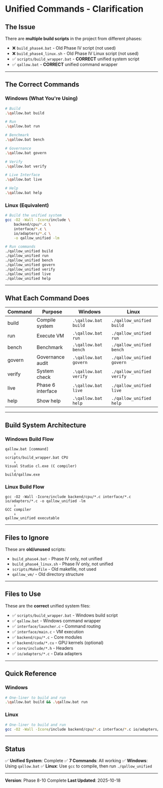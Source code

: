 # Unified Commands - Clarification

## The Issue

There are **multiple build scripts** in the project from different phases:

- ❌ `build_phase4.bat` - Old Phase IV script (not used)
- ❌ `build_phase4_linux.sh` - Old Phase IV Linux script (not used)
- ✅ `scripts/build_wrapper.bat` - **CORRECT** unified system script
- ✅ `qallow.bat` - **CORRECT** unified command wrapper

---

## The Correct Commands

### Windows (What You're Using)

```bash
# Build
.\qallow.bat build

# Run
.\qallow.bat run

# Benchmark
.\qallow.bat bench

# Governance
.\qallow.bat govern

# Verify
.\qallow.bat verify

# Live Interface
.\qallow.bat live

# Help
.\qallow.bat help
```

### Linux (Equivalent)

```bash
# Build the unified system
gcc -O2 -Wall -Icore/include \
    backend/cpu/*.c \
    interface/*.c \
    io/adapters/*.c \
    -o qallow_unified -lm

# Run commands
./qallow_unified build
./qallow_unified run
./qallow_unified bench
./qallow_unified govern
./qallow_unified verify
./qallow_unified live
./qallow_unified help
```

---

## What Each Command Does

| Command | Purpose | Windows | Linux |
|---------|---------|---------|-------|
| build | Compile system | `.\qallow.bat build` | `./qallow_unified build` |
| run | Execute VM | `.\qallow.bat run` | `./qallow_unified run` |
| bench | Benchmark | `.\qallow.bat bench` | `./qallow_unified bench` |
| govern | Governance audit | `.\qallow.bat govern` | `./qallow_unified govern` |
| verify | System check | `.\qallow.bat verify` | `./qallow_unified verify` |
| live | Phase 6 interface | `.\qallow.bat live` | `./qallow_unified live` |
| help | Show help | `.\qallow.bat help` | `./qallow_unified help` |

---

## Build System Architecture

### Windows Build Flow

```
qallow.bat [command]
    ↓
scripts/build_wrapper.bat CPU
    ↓
Visual Studio cl.exe (C compiler)
    ↓
build/qallow.exe
```

### Linux Build Flow

```
gcc -O2 -Wall -Icore/include backend/cpu/*.c interface/*.c io/adapters/*.c -o qallow_unified -lm
    ↓
GCC compiler
    ↓
qallow_unified executable
```

---

## Files to Ignore

These are **old/unused** scripts:

- `build_phase4.bat` - Phase IV only, not unified
- `build_phase4_linux.sh` - Phase IV only, not unified
- `scripts/Makefile` - Old makefile, not used
- `qallow_vm/` - Old directory structure

---

## Files to Use

These are the **correct** unified system files:

- ✅ `scripts/build_wrapper.bat` - Windows build script
- ✅ `qallow.bat` - Windows command wrapper
- ✅ `interface/launcher.c` - Command routing
- ✅ `interface/main.c` - VM execution
- ✅ `backend/cpu/*.c` - Core modules
- ✅ `backend/cuda/*.cu` - GPU kernels (optional)
- ✅ `core/include/*.h` - Headers
- ✅ `io/adapters/*.c` - Data adapters

---

## Quick Reference

### Windows

```bash
# One-liner to build and run
.\qallow.bat build && .\qallow.bat run
```

### Linux

```bash
# One-liner to build and run
gcc -O2 -Wall -Icore/include backend/cpu/*.c interface/*.c io/adapters/*.c -o qallow_unified -lm && ./qallow_unified run
```

---

## Status

✅ **Unified System**: Complete
✅ **7 Commands**: All working
✅ **Windows**: Using `qallow.bat`
✅ **Linux**: Use `gcc` to compile, then run `./qallow_unified`

---

**Version**: Phase 8-10 Complete
**Last Updated**: 2025-10-18

